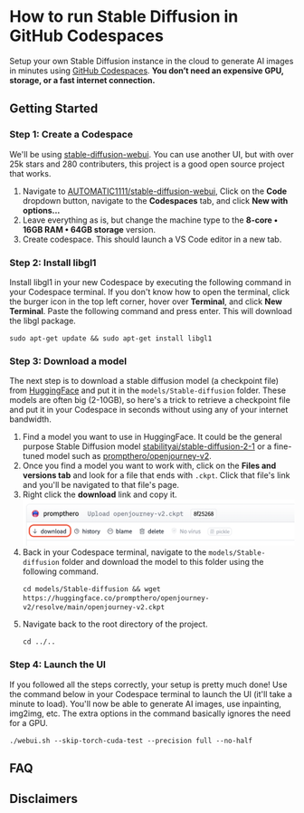 # How to run Stable Diffusion in GitHub Codespaces
Setup your own Stable Diffusion instance in the cloud to generate AI images in minutes using [GitHub Codespaces](https://github.com/features/codespaces). **You don’t need an expensive GPU, storage, or a fast internet connection.**

## Getting Started

### Step 1: Create a Codespace

We'll be using [stable-diffusion-webui](https://github.com/AUTOMATIC1111/stable-diffusion-webui). You can use another UI, but with over 25k stars  and 280 contributers, this project is a good open source project that works.

1. Navigate to [AUTOMATIC1111/stable-diffusion-webui](https://github.com/AUTOMATIC1111/stable-diffusion-webui), Click on the **Code** dropdown button, navigate to the **Codespaces** tab, and click **New with options...**
2. Leave everything as is, but change the machine type to the **8-core • 16GB RAM • 64GB storage** version.
3. Create codespace. This should launch a VS Code editor in a new tab.

### Step 2: Install libgl1

Install libgl1 in your new Codespace by executing the following command in your Codespace terminal. If you don't know how to open the terminal, click the burger icon in the top left corner, hover over **Terminal**, and click **New Terminal**. Paste the following command and press enter. This will download the libgl package.

```
sudo apt-get update && sudo apt-get install libgl1
```

### Step 3: Download a model

The next step is to download a stable diffusion model (a checkpoint file) from [HuggingFace](https://huggingface.co) and put it in the `models/Stable-diffusion` folder. These models are often big (2-10GB), so here's a trick to retrieve a checkpoint file and put it in your Codespace in seconds without using any of your internet bandwidth.

1. Find a model you want to use in HuggingFace. It could be the general purpose Stable Diffusion model [stabilityai/stable-diffusion-2-1](https://huggingface.co/stabilityai/stable-diffusion-2-1) or a fine-tuned model such as [prompthero/openjourney-v2](https://huggingface.co/prompthero/openjourney-v2).
2. Once you find a model you want to work with, click on the **Files and versions tab** and look for a file that ends with `.ckpt`. Click that file's link and you'll be navigated to that file's page.
3. Right click the **download** link and copy it.
    <img src="assets/hf_download_link.png" width="500" />
4. Back in your Codespace terminal, navigate to the `models/Stable-diffusion` folder and download the model to this folder using the following command.
    ```
    cd models/Stable-diffusion && wget https://huggingface.co/prompthero/openjourney-v2/resolve/main/openjourney-v2.ckpt
    ```
5. Navigate back to the root directory of the project.
    ```
    cd ../..
    ```

### Step 4: Launch the UI

If you followed all the steps correctly, your setup is pretty much done! Use the command below in your Codespace terminal to launch the UI (it'll take a minute to load). You'll now be able to generate AI images, use inpainting, img2img, etc. The extra options in the command basically ignores the need for a GPU.

```
./webui.sh --skip-torch-cuda-test --precision full --no-half
```

## FAQ

## Disclaimers
